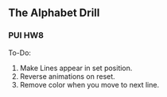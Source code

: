 ## The Alphabet Drill
### PUI HW8

To-Do:
1. Make Lines appear in set position.
2. Reverse animations on reset. 
3. Remove color when you move to next line. 